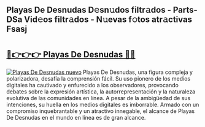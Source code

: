 ## Playas De Desnudas D𝚎sn𝚞dos filtr𝚊dos - Parts-DSa Vid𝚎os filtr𝚊dos - N𝚞evas f𝚘tos atr𝚊ctivas Fsasj

# <h2><a href="http://mb1104l.tromn.icu/?c=Playas+De+Desnudas">🔗👉👉👉 Playas De Desnudas 🔗🔗</a></h2>

[![Playas De Desnudas nuevo](https://i.imgur.com/pEAQMta.gif)](http://mb1104l.tromn.icu/?c=Playas+De+Desnudas)
Playas De Desnudas, una figura compleja y polarizadora, desafía la comprensión fácil. Su uso pionero de los medios digitales ha cautivado y enfurecido a los observadores, provocando debates sobre la expresión artística, la autorrepresentación y la naturaleza evolutiva de las comunidades en línea. A pesar de la ambigüedad de sus intenciones, su huella en los medios digitales es imborrable. Armado con un compromiso inquebrantable y un atractivo innegable, el alcance de Playas De Desnudas en el mundo en línea es de gran alcance.

